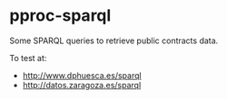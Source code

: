 pproc-sparql
============

Some SPARQL queries to retrieve public contracts data.

To test at:
- http://www.dphuesca.es/sparql
- http://datos.zaragoza.es/sparql
